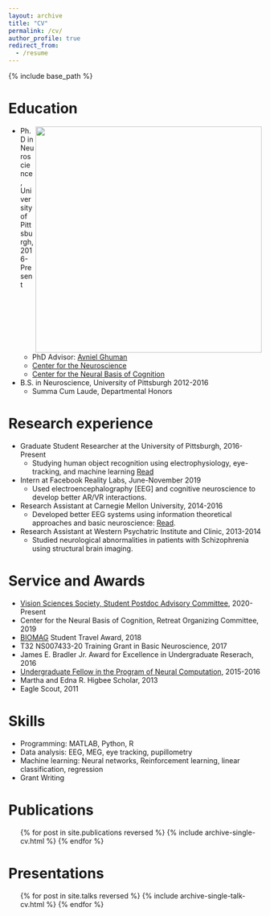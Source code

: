 ```yaml
---
layout: archive
title: "CV"
permalink: /cv/
author_profile: true
redirect_from:
  - /resume
---
```


{% include base_path %}

Education
======

<img align="right" src="https://lh3.googleusercontent.com/rONxWXPXVk2DZWl-JkVYcSN4Tq9sj9Qd2tQsRamcwmJl9lm-DFmdkh6IpBy7Ei5OqXAz_WZsoG2EbBVVKTEr9f09bDGfx_qke3mIqmCJ6j7XenLqdS-wcnC3u87VD78CT6jLLQcB1HE50k6d4gnUsFu4Muh9XE8DS5TWLfLAuHrr69zvkGYbA_Y3OkEj5VougdTCUb8LEvPp5POLyvymHP1NWdAWMwNrz8tx0t2j5CpkDY84nQc8ts8kxIVKNBhCRUf8d6taPylyG013v9ypxrraa9ATB739uJILxsM-U1ZzlzHtWHBybGLlxsF5puf4tNrfGsVTG-75fJM3P034DnIWv7bCiSsHaPNfUdd3stVWoqtHzpjWJdXWylm6HjHS19hTgNsLp3ZVHRgP2ixDpCfDXc1oY-sgAFJzeHIEnaCL06529mG4rKEz-FQQE2OaDccV8YaX59YgISMDiZCTLmBVOy0Lxh4r6t2KuiLwA7Arw2yGxi8GMEkpvc9z2bWzaATFvkSY80gyUPXRrM4lNKxSxGaYZL8zWiegWNEk-4QsGZc7DaJFaDWcSJkIixgrbVm8ihfrhJXECukZTPO1VieegVOfdOs1Eyd3fCX9Mvvz2Ns_lDI31zZVrOajtQ47KJ4lX2mTLpvYtp6sJkb2IPl5u6qeBFhCsfR-dwOUha4W9ImgdKrGsvablL3S=s888-no?authuser=0" width="450">

* Ph.D in Neuroscience, University of Pittsburgh, 2016-Present
   * PhD Advisor: [Avniel Ghuman](https://www.neurosurgery.pitt.edu/people/avniel-singh-ghuman)
   * [Center for the Neuroscience](https://www.cnup.pitt.edu/html/CNUP_Homepage.html)
   * [Center for the Neural Basis of Cognition](http://www.cnbc.cmu.edu/)
* B.S. in Neuroscience, University of Pittsburgh 2012-2016
   * Summa Cum Laude, Departmental Honors



Research experience
======
* Graduate Student Researcher at the University of Pittsburgh, 2016-Present
   * Studying human object recognition using electrophysiology, eye-tracking, and machine learning [Read](https://mjboring.github.io/publication/2019-MEG-DBS)
* Intern at Facebook Reality Labs, June-November 2019
   * Used electroencephalography [EEG] and cognitive neuroscience to develop better AR/VR interactions.
* Research Assistant at Carnegie Mellon University, 2014-2016
   * Developed better EEG systems using information theoretical approaches and basic neuroscience: [Read](https://mjboring.github.io/publication/2017-HD-EEG).
* Research Assistant at Western Psychatric Institute and Clinic, 2013-2014
   * Studied neurological abnormalities in patients with Schizophrenia using structural brain imaging.

Service and Awards
=====
* [Vision Sciences Society, Student Postdoc Advisory Committee](https://www.visionsciences.org/2020-sparc/), 2020-Present
* Center for the Neural Basis of Cognition, Retreat Organizing Committee, 2019
* [BIOMAG](https://www.biomag2018.org/) Student Travel Award, 2018
* T32 NS007433-20 Training Grant in Basic Neuroscience, 2017
* James E. Bradler Jr. Award for Excellence in Undergraduate Reserach, 2016
* [Undergraduate Fellow in the Program of Neural Computation](http://www.cnbc.cmu.edu/training/undergraduate/undergraduate-research-fellowships-in-computational-neuroscience/), 2015-2016
* Martha and Edna R. Higbee Scholar, 2013
* Eagle Scout, 2011

Skills
======
* Programming: MATLAB, Python, R
* Data analysis: EEG, MEG, eye tracking, pupillometry
* Machine learning: Neural networks, Reinforcement learning, linear classification, regression
* Grant Writing


Publications
======
  <ul>{% for post in site.publications reversed %}
    {% include archive-single-cv.html %}
  {% endfor %}</ul>
  
Presentations
======
  <ul>{% for post in site.talks reversed %}
    {% include archive-single-talk-cv.html %}
  {% endfor %}</ul>

